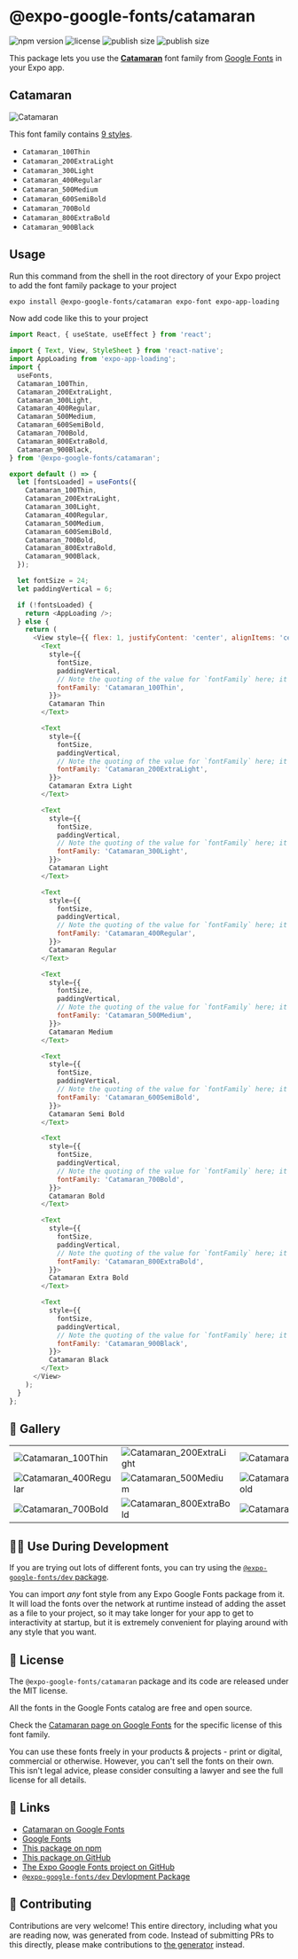 # @expo-google-fonts/catamaran

![npm version](https://flat.badgen.net/npm/v/@expo-google-fonts/catamaran)
![license](https://flat.badgen.net/github/license/expo/google-fonts)
![publish size](https://flat.badgen.net/packagephobia/install/@expo-google-fonts/catamaran)
![publish size](https://flat.badgen.net/packagephobia/publish/@expo-google-fonts/catamaran)

This package lets you use the [**Catamaran**](https://fonts.google.com/specimen/Catamaran) font family from [Google Fonts](https://fonts.google.com/) in your Expo app.

## Catamaran

![Catamaran](./font-family.png)

This font family contains [9 styles](#-gallery).

- `Catamaran_100Thin`
- `Catamaran_200ExtraLight`
- `Catamaran_300Light`
- `Catamaran_400Regular`
- `Catamaran_500Medium`
- `Catamaran_600SemiBold`
- `Catamaran_700Bold`
- `Catamaran_800ExtraBold`
- `Catamaran_900Black`

## Usage

Run this command from the shell in the root directory of your Expo project to add the font family package to your project
```sh
expo install @expo-google-fonts/catamaran expo-font expo-app-loading
```

Now add code like this to your project
```js
import React, { useState, useEffect } from 'react';

import { Text, View, StyleSheet } from 'react-native';
import AppLoading from 'expo-app-loading';
import {
  useFonts,
  Catamaran_100Thin,
  Catamaran_200ExtraLight,
  Catamaran_300Light,
  Catamaran_400Regular,
  Catamaran_500Medium,
  Catamaran_600SemiBold,
  Catamaran_700Bold,
  Catamaran_800ExtraBold,
  Catamaran_900Black,
} from '@expo-google-fonts/catamaran';

export default () => {
  let [fontsLoaded] = useFonts({
    Catamaran_100Thin,
    Catamaran_200ExtraLight,
    Catamaran_300Light,
    Catamaran_400Regular,
    Catamaran_500Medium,
    Catamaran_600SemiBold,
    Catamaran_700Bold,
    Catamaran_800ExtraBold,
    Catamaran_900Black,
  });

  let fontSize = 24;
  let paddingVertical = 6;

  if (!fontsLoaded) {
    return <AppLoading />;
  } else {
    return (
      <View style={{ flex: 1, justifyContent: 'center', alignItems: 'center' }}>
        <Text
          style={{
            fontSize,
            paddingVertical,
            // Note the quoting of the value for `fontFamily` here; it expects a string!
            fontFamily: 'Catamaran_100Thin',
          }}>
          Catamaran Thin
        </Text>

        <Text
          style={{
            fontSize,
            paddingVertical,
            // Note the quoting of the value for `fontFamily` here; it expects a string!
            fontFamily: 'Catamaran_200ExtraLight',
          }}>
          Catamaran Extra Light
        </Text>

        <Text
          style={{
            fontSize,
            paddingVertical,
            // Note the quoting of the value for `fontFamily` here; it expects a string!
            fontFamily: 'Catamaran_300Light',
          }}>
          Catamaran Light
        </Text>

        <Text
          style={{
            fontSize,
            paddingVertical,
            // Note the quoting of the value for `fontFamily` here; it expects a string!
            fontFamily: 'Catamaran_400Regular',
          }}>
          Catamaran Regular
        </Text>

        <Text
          style={{
            fontSize,
            paddingVertical,
            // Note the quoting of the value for `fontFamily` here; it expects a string!
            fontFamily: 'Catamaran_500Medium',
          }}>
          Catamaran Medium
        </Text>

        <Text
          style={{
            fontSize,
            paddingVertical,
            // Note the quoting of the value for `fontFamily` here; it expects a string!
            fontFamily: 'Catamaran_600SemiBold',
          }}>
          Catamaran Semi Bold
        </Text>

        <Text
          style={{
            fontSize,
            paddingVertical,
            // Note the quoting of the value for `fontFamily` here; it expects a string!
            fontFamily: 'Catamaran_700Bold',
          }}>
          Catamaran Bold
        </Text>

        <Text
          style={{
            fontSize,
            paddingVertical,
            // Note the quoting of the value for `fontFamily` here; it expects a string!
            fontFamily: 'Catamaran_800ExtraBold',
          }}>
          Catamaran Extra Bold
        </Text>

        <Text
          style={{
            fontSize,
            paddingVertical,
            // Note the quoting of the value for `fontFamily` here; it expects a string!
            fontFamily: 'Catamaran_900Black',
          }}>
          Catamaran Black
        </Text>
      </View>
    );
  }
};

```

## 🔡 Gallery


||||
|-|-|-|
|![Catamaran_100Thin](./Catamaran_100Thin.ttf.png)|![Catamaran_200ExtraLight](./Catamaran_200ExtraLight.ttf.png)|![Catamaran_300Light](./Catamaran_300Light.ttf.png)||
|![Catamaran_400Regular](./Catamaran_400Regular.ttf.png)|![Catamaran_500Medium](./Catamaran_500Medium.ttf.png)|![Catamaran_600SemiBold](./Catamaran_600SemiBold.ttf.png)||
|![Catamaran_700Bold](./Catamaran_700Bold.ttf.png)|![Catamaran_800ExtraBold](./Catamaran_800ExtraBold.ttf.png)|![Catamaran_900Black](./Catamaran_900Black.ttf.png)||


## 👩‍💻 Use During Development

If you are trying out lots of different fonts, you can try using the [`@expo-google-fonts/dev` package](https://github.com/expo/google-fonts/tree/master/font-packages/dev#readme).

You can import *any* font style from any Expo Google Fonts package from it. It will load the fonts
over the network at runtime instead of adding the asset as a file to your project, so it may take longer
for your app to get to interactivity at startup, but it is extremely convenient
for playing around with any style that you want.

## 📖 License

The `@expo-google-fonts/catamaran` package and its code are released under the MIT license.

All the fonts in the Google Fonts catalog are free and open source.

Check the [Catamaran page on Google Fonts](https://fonts.google.com/specimen/Catamaran) for the specific license of this font family.

You can use these fonts freely in your products & projects - print or digital, commercial or otherwise. However, you can't sell the fonts on their own. This isn't legal advice, please consider consulting a lawyer and see the full license for all details.

## 🔗 Links

- [Catamaran on Google Fonts](https://fonts.google.com/specimen/Catamaran)
- [Google Fonts](https://fonts.google.com/)
- [This package on npm](https://www.npmjs.com/package/@expo-google-fonts/catamaran)
- [This package on GitHub](https://github.com/expo/google-fonts/tree/master/font-packages/catamaran)
- [The Expo Google Fonts project on GitHub](https://github.com/expo/google-fonts)
- [`@expo-google-fonts/dev` Devlopment Package](https://github.com/expo/google-fonts/tree/master/font-packages/dev)

## 🤝 Contributing

Contributions are very welcome! This entire directory, including what you are reading now, was generated from code. Instead of submitting PRs to this directly, please make contributions to [the generator](https://github.com/expo/google-fonts/tree/master/packages/generator) instead.

